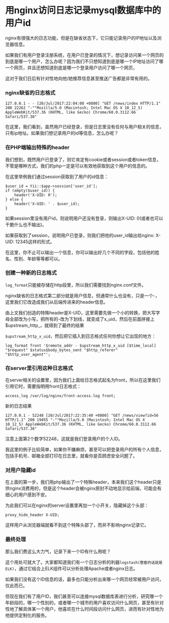 # 用nginx访问日志记录mysql数据库中的用户id



nginx有很强大的日志功能，但是在缺省状态下，它只能记录用户的IP地址以及浏览器信息。
	
如果我们有用户登录注册系统，在用户已登录的情况下，想记录访问某一个网页的到底是哪一个用户，怎么办呢？因为我们不只想知道到底是哪一个IP地址访问了哪一个网页，并且还想知道到底是哪一个登录用户访问了哪一个网页，

这对于我们日后有针对性地向他/她推荐信息甚至推送广告都是非常有用的。

### nginx缺省的日志格式

```
127.0.0.1 - - [20/Jul/2017:22:04:08 +0800] "GET /news/index HTTP/1.1" 200 22262 "-""Mozilla/5.0 (Macintosh; Intel Mac OS X 10_12_5) AppleWebKit/537.36 (KHTML, like Gecko) Chrome/60.0.3112.66 Safari/537.36"
```

在这里，我们看到，虽然用户已经登录，但是日志里没有任何与用户相关的信息，只有ip地址。如果我们想记录用户的id等信息，怎么办呢？

### 在PHP端输出特殊的header


我们想到，既然用户已登录了，则它肯定有cookie或者session或者token信息，不管是哪种方式，我们的php一定是可以有效地获取到这个用户的信息的。

在这里举例我们通过session获取到了用户的id信息：


```
$user_id = Yii::$app->session['user_id'];
if (empty($user_id)) {
    header('X-UID: 0');
} else {
    header('X-UID: ' . $user_id);
}
```

如果session里没有用户id，则说明用户还没有登录，则输出X-UID: 0(或者也可以干脆什么也不输出)。

如果获取到了session，说明用户已登录，则我们把他的user_id输出给nginx: X-UID: 12345这样的形式。

在这里，你不止可以输出一个信息，你可以输出好几个不同的字段，包括他的姓名、性别、年龄等等都可以。

### 创建一种新的日志格式

`log_format`只能被存储在http段里，所以我们需要找到nginx.conf文件。

nginx缺省的日志格式第二部分就是用户信息，但通常什么也没有，只是一个-，这里我们它改造成我们从后端传进来的header信息。

由上文我们创造的特殊header是X-UID，这里需要先做一个小的转换，把大写字母全部改为小写，把所有的-改为下划线，就变成了x_uid，然后在前面拼接上$upstream_http_，就得到了最终的结果

`$upstream_http_x_uid`，然后把它插入到日志格式任何你想让它出现的地方：

```
log_format front '$remote_addr - $upstream_http_x_uid [$time_local] "$request" $status$body_bytes_sent "$http_referer" "$http_user_agent"';
```

### 在server里引用这种日志格式

在server相关的设置里，因为我们上面给日志格式起名为front，所以在这里我们引用它时，需要指明用front日志格式：

	access_log /var/log/nginx/front-access.log front;

新的日志结果

```
127.0.0.1 - 52248 [20/Jul/2017:22:35:40 +0800] "GET /news/view?id=56 HTTP/1.1" 200 19455 "-""Mozilla/5.0 (Macintosh; Intel Mac OS X 10_12_5) AppleWebKit/537.36 (KHTML, like Gecko) Chrome/60.0.3112.66 Safari/537.36"
```

注意上面第2个数字52248，这就是我们登录用户的个人ID。

我这里的例子比较简单，如果你不嫌麻烦，甚至可以把登录用户的所有个人信息，包括手机号、邮箱全部打印在日志里，就看你是否顾虑安全问题了。

### 对用户隐藏id

在上面的第一步，我们用php输出了一个特殊header，本来我们这个header只是供nginx消费用的，但是这个header会被nginx原封不动地显示给前端，可能会有细心的用户感到不安。

为此我们可以在nginx的server设置里再加一个小开关，隐藏掉这个头部：

	proxy_hide_header X-UID;

这样用户从浏览器端就看不到这个特殊头部了，而并不影响nginx记录它。

### 最终处理

那么我们费这么大力气，记录下来一个ID有什么用呢？

这个用处可就大了。大家都知道我们有一个日志分析的利器`logstash(整套的话就是ELK)`，通过它结合上ELK组件可以分析处理Apache或者nginx日志。

如果我们没有这个ID信息的话，最多也只能分析出来哪一个网页经常被用户访问，仅此而已。

但现在我们有了用户ID，我们甚至可以连接mysql数据库表进行分析，研究哪一个年龄段的，哪一个性别的，或者哪一个城市的用户喜欢访问什么网页，甚至有针对性地了解具体某一个用户，他喜欢在什么时间段访问什么网页，进而有针对性地为他提供定制化的服务。